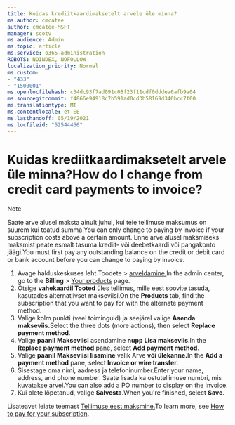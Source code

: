 ```yaml
---
title: Kuidas krediitkaardimaksetelt arvele üle minna?
ms.author: cmcatee
author: cmcatee-MSFT
manager: scotv
ms.audience: Admin
ms.topic: article
ms.service: o365-administration
ROBOTS: NOINDEX, NOFOLLOW
localization_priority: Normal
ms.custom:
- "433"
- "1500001"
ms.openlocfilehash: c34dc93f7ad091c08f23f11cdf0dddea6afb9a04
ms.sourcegitcommit: f4866e94918c7b591ad0cd3b58169d340bcc7f00
ms.translationtype: MT
ms.contentlocale: et-EE
ms.lasthandoff: 05/19/2021
ms.locfileid: "52544466"
---
```

# <a name="how-do-i-change-from-credit-card-payments-to-invoice"></a><span data-ttu-id="18973-102">Kuidas krediitkaardimaksetelt arvele üle minna?</span><span class="sxs-lookup"><span data-stu-id="18973-102">How do I change from credit card payments to invoice?</span></span>

> [!NOTE]
> <span data-ttu-id="18973-103">Saate arve alusel maksta ainult juhul, kui teie tellimuse maksumus on suurem kui teatud summa.</span><span class="sxs-lookup"><span data-stu-id="18973-103">You can only change to paying by invoice if your subscription costs above a certain amount.</span></span> <span data-ttu-id="18973-104">Enne arve alusel maksmiseks maksmist peate esmalt tasuma krediit- või deebetkaardi või pangakonto jäägi.</span><span class="sxs-lookup"><span data-stu-id="18973-104">You must first pay any outstanding balance on the credit or debit card or bank account before you can change to paying by invoice.</span></span>

1. <span data-ttu-id="18973-105">Avage halduskeskuses leht Toodete  >  [arveldamine.](https://go.microsoft.com/fwlink/p/?linkid=842054)</span><span class="sxs-lookup"><span data-stu-id="18973-105">In the admin center, go to the **Billing** > [Your products](https://go.microsoft.com/fwlink/p/?linkid=842054) page.</span></span>
2. <span data-ttu-id="18973-106">Otsige **vahekaardil Tooted** üles tellimus, mille eest soovite tasuda, kasutades alternatiivset makseviisi.</span><span class="sxs-lookup"><span data-stu-id="18973-106">On the **Products** tab, find the subscription that you want to pay for with the alternate payment method.</span></span>
3. <span data-ttu-id="18973-107">Valige kolm punkti (veel toiminguid) ja seejärel valige **Asenda makseviis.**</span><span class="sxs-lookup"><span data-stu-id="18973-107">Select the three dots (more actions), then select **Replace payment method**.</span></span>
4. <span data-ttu-id="18973-108">Valige **paanil Makseviisi** asendamine **nupp Lisa makseviis**.</span><span class="sxs-lookup"><span data-stu-id="18973-108">In the **Replace payment method** pane, select **Add payment method**.</span></span>
5. <span data-ttu-id="18973-109">Valige **paanil Makseviisi lisamine** valik Arve **või ülekanne.**</span><span class="sxs-lookup"><span data-stu-id="18973-109">In the **Add a payment method** pane, select **Invoice or wire transfer**.</span></span>
6. <span data-ttu-id="18973-110">Sisestage oma nimi, aadress ja telefoninumber.</span><span class="sxs-lookup"><span data-stu-id="18973-110">Enter your name, address, and phone number.</span></span> <span data-ttu-id="18973-111">Saate lisada ka ostutellimuse numbri, mis kuvatakse arvel.</span><span class="sxs-lookup"><span data-stu-id="18973-111">You can also add a PO number to display on the invoice.</span></span>
7. <span data-ttu-id="18973-112">Kui olete lõpetanud, valige **Salvesta**.</span><span class="sxs-lookup"><span data-stu-id="18973-112">When you're finished, select **Save**.</span></span>

<span data-ttu-id="18973-113">Lisateavet leiate teemast [Tellimuse eest maksmine.](/microsoft-365/commerce/billing-and-payments/pay-for-your-subscription)</span><span class="sxs-lookup"><span data-stu-id="18973-113">To learn more, see [How to pay for your subscription](/microsoft-365/commerce/billing-and-payments/pay-for-your-subscription).</span></span>